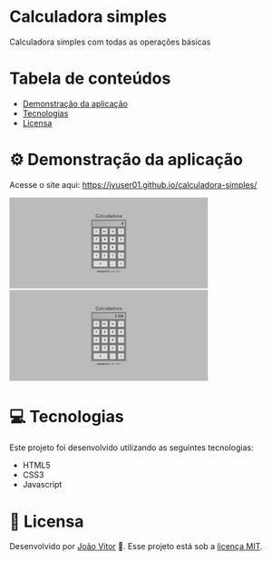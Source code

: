 # Calculadora simples

Calculadora simples com todas as operações básicas

# Tabela de conteúdos

* [Demonstração da aplicação](#gear-Demonstração-da-aplicação)
* [Tecnologias](#computer-Tecnologias)
* [Licensa](#page_facing_up-Licensa)

# :gear: Demonstração da aplicação

Acesse o site aqui: https://jvuser01.github.io/calculadora-simples/

<div>
    <img src="screenshots/screenshot 1.png" alt="Screenshot" width="350px"/>
    <img src="screenshots/screenshot 2.png" alt="Screenshot" width="350px"/>
</div>

# :computer: Tecnologias

Este projeto foi desenvolvido utilizando as seguintes tecnologias:

* HTML5
* CSS3
* Javascript

# :page_facing_up: Licensa

Desenvolvido por [João Vitor](https://github.com/JVUser01) :rocket:. Esse projeto está sob a [licença MIT](LICENSE.txt).